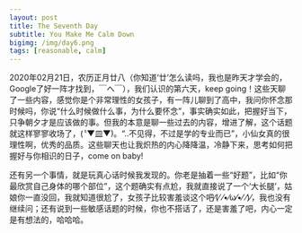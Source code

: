 ```yaml
---
layout: post
title: The Seventh Day
subtitle: You Make Me Calm Down
bigimg: /img/day6.png
tags: [reasonable, calm]
---
```


2020年02月21日，农历正月廿八（你知道‘廿’怎么读吗，我也是昨天才学会的，Google了好一阵才找到，￣へ￣），我们认识的第六天，keep going！这些天聊了一些内容，感觉你是个非常理性的女孩子，有一阵儿聊到了高中，我问你怀念那时候吗，你说“什么时候做什么事，为什么要怀念”，事实确实如此，把握好当下，只争朝夕才是应该做的事。但我的本意是聊一些过去的内容，增进了解，这个话题就这样寥寥收场了，(〝▼皿▼)。“..不见得，不过是学的专业而已”，小仙女真的很理性啊，优秀的品质。这些聊天也让我炽热的内心降降温，冷静下来，思考如何把握好与你相识的日子，come on baby!

还有另一个事情，就是玩真心话时候我发现的。你老是抽着一些“好题”，比如“你最欣赏自己身体的哪个部位”，这个题确实有点尬，我就直接说了一个‘大长腿’，姑娘你一直没回，我就知道很尬了，女孩子比较害羞谈这个吧⁄(⁄ ⁄•⁄ω⁄•⁄ ⁄)⁄，我也没有继续问；还有说到一些敏感话题的时候，你也不搭话了，还是害羞了吧，内心一定是有想法的，哈哈哈。
